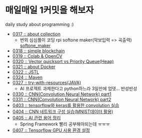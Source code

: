 # 매일매일 1커밋을 해보자
daily study about programming :)
- [0317 :: about collection](/200317/0317.md)
  - 번외 심심풀이 코딩 rpi softone maker(악보입력 => 곡출력) [softone_maker](/200317/makesomenoise.md)
- [0318 :: simple blockchain](/200318/0318.md)
- [0319 :: Colab & OpenCV](/200319/0319.md)
- [0320 :: Vector quicksort vs Priority Queue(Heap)](/200320/0320.md)
- [0321 :: about Docker](/200321/0321.md)
- [0322 :: JSTL](/200322/0322.md)
- [0324 :: Maven](/200324/0324.md)
- [0327 :: try-with-resources(JAVA)](/200327/0327.md)
  - AI 프로젝트 과제한다고 python하느라 3일만에 업뎃... 반성반성
- [0330 :: CNN(Convolution Neural Network) part1](/200330/0330.md)
- [0331 :: CNN(Convolution Neural Network) part2](/200331/0331.md)
- [0403 :: tensorflow와 keras를 활용한 convolution 실습](/200403/0403.md)
- [0404 :: CNN 네트워크 구성 실습(MNIST데이터 활용)](/200404/0404.md)
- [0405 :: AI 관련 용어 정리](/200405/0405.md)
  - Spring Framework 빨리 공부해야되는데 ㅠㅠㅠ
- [0407 :: Tensorflow GPU 사용 환경 설정](/200407/0407.md)
